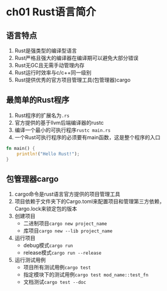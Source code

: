 # ch01 Rust语言简介

## 语言特点

1. Rust是强类型的编译型语言
2. Rust严格且强大的编译器在编译期可以避免大部分错误
3. Rust无GC且无需手动管理内存
4. Rust运行时效率与c/c++同一级别
5. Rust提供优秀的官方项目管理工具(包管理器)cargo

## 最简单的Rust程序

1. Rust程序的扩展名为`.rs`
2. 官方提供的基于llvm后端编译器的rustc
3. 编译一个最小的可执行程序`rustc main.rs`
4. 一个Rust可执行程序的必须要有main函数，这是整个程序的入口

```rust
fn main() {
    println!("Hello Rust!");
}
```

## 包管理器cargo

1. cargo命令是rust语言官方提供的项目管理工具
2. 项目依赖于文件夹下的Cargo.toml来配置项目和管理第三方依赖，Cargo.lock来锁定包的版本
3. 创建项目
    - 二进制项目`cargo new project_name`
    - 库项目`cargo new --lib project_name`
5. 运行项目
    - debug模式`cargo run`
    - release模式`cargo run --release`
5. 运行测试用例
    - 项目所有测试用例`cargo test`
    - 指定模块下的测试用例`cargo test mod_name::test_fn`
    - 文档测试`cargo test --doc`
